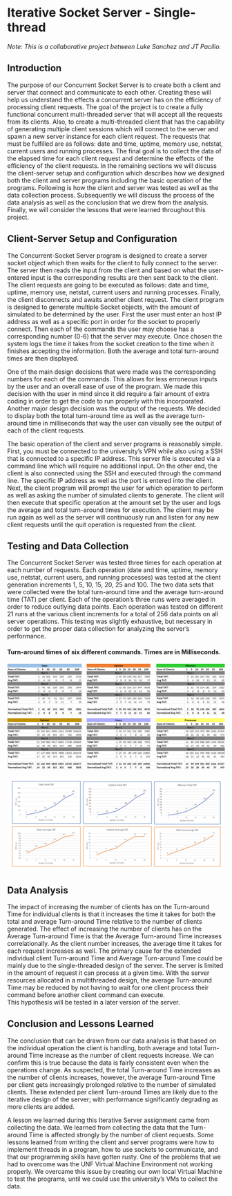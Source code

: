 # Iterative Socket Server - Single-thread 

*Note: This is a collaborative project between Luke Sanchez and JT Pacilio.*

## Introduction

  The purpose of our Concurrent Socket Server is to create both a client and server that connect and communicate to each other. Creating these will help us understand the effects a concurrent server has on the efficiency of processing client requests. The goal of the project is to create a fully functional concurrent multi-threaded server that will accept all the requests from its clients. Also, to create a multi-threaded client that has the capability of generating multiple client sessions which will connect to the server and spawn a new server instance for each client request. The requests that must be fulfilled are as follows: date and time, uptime, memory use, netstat, current users and running processes. The final goal is to collect the data of the elapsed time for each client request and determine the effects of the efficiency of the client requests. In the remaining sections we will discuss the client-server setup and configuration which describes how we designed both the client and server programs including the basic operation of the programs. Following is how the client and server was tested as well as the data collection process. Subsequently we will discuss the process of the data analysis as well as the conclusion that we drew from the analysis. Finally, we will consider the lessons that were learned throughout this project.
  
## Client-Server Setup and Configuration

  The Concurrent-Socket Server program is designed to create a server socket object which then waits for the client to fully connect to the server. The server then reads the input from the client and based on what the user-entered input is the corresponding results are then sent back to the client. The client requests are going to be executed as follows: date and time, uptime, memory use, netstat, current users and running processes. Finally, the client disconnects and awaits another client request. The client program is designed to generate multiple Socket objects, with the amount of simulated to be determined by the user. First the user must enter an host IP address as well as a specific port in order for the socket to properly connect. Then each of the commands the user may choose has a corresponding number (0-6) that the server may execute. Once chosen the system logs the time it takes from the socket creation to the time when it finishes accepting the information. Both the average and total turn-around times are then displayed.
  
  One of the main design decisions that were made was the corresponding numbers for each of the commands. This allows for less erroneous inputs by the user and an overall ease of use of the program. We made this decision with the user in mind since it did require a fair amount of extra coding in order to get the code to run properly with this incorporated. Another major design decision was the output of the requests. We decided to display both the total turn-around time as well as the average turn-around time in milliseconds that way the user can visually see the output of each of the client requests. 
  
  The basic operation of the client and server programs is reasonably simple. First, you must be connected to the university’s VPN while also using a SSH that is connected to a specific IP address. This server file is executed via a command line which will require no additional input. On the other end, the client is also connected using the SSH and executed through the command line. The specific IP address as well as the port is entered into the client. Next, the client program will prompt the user for which operation to perform as well as asking the number of simulated clients to generate. The client will then execute that specific operation at the amount set by the user and logs the average and total turn-around times for execution. The client may be run again as well as the server will continuously run and listen for any new client requests until the quit operation is requested from the client.

## Testing and Data Collection

  The Concurrent Socket Server was tested three times for each operation at each number of requests. Each operation (date and time, uptime, memory use, netstat, current users, and running processes) was tested at the client generation increments 1, 5, 10, 15, 20, 25 and 100. The two data sets that were collected were the total turn-around time and the average turn-around time (TAT) per client. Each of the operation’s three runs were averaged in order to reduce outlying data points. Each operation was tested on different 21 runs at the various client increments for a total of 256 data points on all server operations. This testing was slightly exhaustive, but necessary in order to get the proper data collection for analyzing the server’s performance. 
  
#### Turn-around times of six different commands. Times are in Milliseconds. ####
  
 ![Iterative Test Results](/assets/CSS_Data.png)
  
 ![Iterative Test Results](/assets/CSS_Graphs.png) 
 
 
 ## Data Analysis
 
  The impact of increasing the number of clients has on the Turn-around Time for individual clients is that it increases the time it takes for both the total and average Turn-around Time relative to the number of clients generated. The effect of increasing the number of clients has on the Average Turn-around Time is that the Average Turn-around Time increases correlationally. As the client number increases, the average time it takes for each request increases as well. The primary cause for the extended individual client Turn-around Time and Average Turn-around Time could be mainly due to the single-threaded design of the server. The server is limited in the amount of request it can process at a given time. With the server resources allocated in a multithreaded design, the average Turn-around Time may be reduced by not having to wait for one client process their command before another client command can execute.  
This hypothesis will be tested in a later version of the server. 

## Conclusion and Lessons Learned

  The conclusion that can be drawn from our data analysis is that based on the individual operation the client is handling, both average and total Turn-around Time increase as the number of client requests increase. We can confirm this is true because the data is fairly consistent even when the operations change. As suspected, the total Turn-around Time increases as the number of clients increases, however, the average Turn-around Time per client gets increasingly prolonged relative to the number of simulated clients. These extended per client Turn-around Times are likely due to the iterative design of the server; with performance significantly degrading as more clients are added. 

  A lesson we learned during this Iterative Server assignment came from collecting the data. We learned from collecting the data that the Turn-around Time is affected strongly by the number of client requests. Some lessons learned from writing the client and server programs were how to implement threads in a program, how to use sockets to communicate, and that our programming skills have gotten rusty. One of the problems that we had to overcome was the UNF Virtual Machine Environment not working properly. We overcame this issue by creating our own local Virtual Machine to test the programs, until we could use the university’s VMs to collect the data. 



 
  
